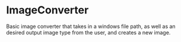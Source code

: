 # ImageConverter
 Basic image converter that takes in a windows file path, as well as an desired output image type from the user, and creates a new image.
